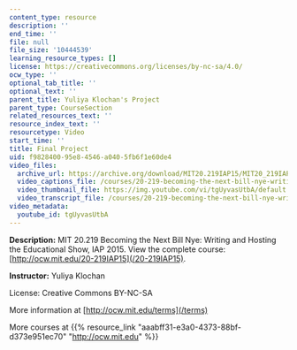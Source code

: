 ```yaml
---
content_type: resource
description: ''
end_time: ''
file: null
file_size: '10444539'
learning_resource_types: []
license: https://creativecommons.org/licenses/by-nc-sa/4.0/
ocw_type: ''
optional_tab_title: ''
optional_text: ''
parent_title: Yuliya Klochan's Project
parent_type: CourseSection
related_resources_text: ''
resource_index_text: ''
resourcetype: Video
start_time: ''
title: Final Project
uid: f9828400-95e8-4546-a040-5fb6f1e60de4
video_files:
  archive_url: https://archive.org/download/MIT20.219IAP15/MIT20_219IAP15_YK_D13_Final_Project_360p.mp4
  video_captions_file: /courses/20-219-becoming-the-next-bill-nye-writing-and-hosting-the-educational-show-january-iap-2015/08c9297a0c8e594fa9476801f3eedc79_tgUyvasUtbA.vtt
  video_thumbnail_file: https://img.youtube.com/vi/tgUyvasUtbA/default.jpg
  video_transcript_file: /courses/20-219-becoming-the-next-bill-nye-writing-and-hosting-the-educational-show-january-iap-2015/4906744f70243f1c94b5aba13800052c_tgUyvasUtbA.pdf
video_metadata:
  youtube_id: tgUyvasUtbA
---
```


**Description:** MIT 20.219 Becoming the Next Bill Nye: Writing and Hosting the Educational Show, IAP 2015. View the complete course: [http://ocw.mit.edu/20-219IAP15](/20-219IAP15).

**Instructor:** Yuliya Klochan

License: Creative Commons BY-NC-SA

More information at [http://ocw.mit.edu/terms](/terms)

More courses at {{% resource_link "aaabff31-e3a0-4373-88bf-d373e951ec70" "http://ocw.mit.edu" %}}

